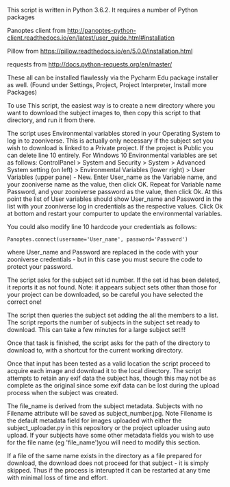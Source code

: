 This script is written in Python 3.6.2.  It requires a number of Python packages

Panoptes client from http://panoptes-python-client.readthedocs.io/en/latest/user_guide.html#installation

Pillow from https://pillow.readthedocs.io/en/5.0.0/installation.html

requests from http://docs.python-requests.org/en/master/

These all can be installed flawlessly via the Pycharm Edu package installer as well. (Found under Settings, Project, Project Interpreter, Install more Packages)

To use This script, the easiest way is to create a new directory where you want to download the subject images to, then copy this script to that directory, and run it from there.

The script uses Environmental variables stored in your Operating System to log in to zooniverse. This is actually only necessary if the subject set you wish to download is linked to a Private project. If the project is Public you can delete line 10 entirely. For Windows 10 Environmental variables are set as follows: ControlPanel > System and Security > System > Advanced System setting (on left) > Environmental Variables (lower right) > User Variables (upper pane) - New.  Enter User_name as the Variable name, and your zooniverse name as the value, then click OK. Repeat for Variable name Password, and your zooniverse password as the value, then click Ok.  At this point the list of User variables should show User_name and Password in the list with your zooniverse log in credentials as the respective values.  Click Ok at bottom and restart your compurter to update the environmental variables. 

You could also modify line 10 hardcode your credentials as follows:
````
Panoptes.connect(username='User_name', password='Password')
````
where User_name and Password are replaced in the code with your zooniverse credentials - but in this case you must secure the code to protect your password.

The script asks for the subject set id number.  If the set id has been deleted, it reports it as not found.  Note: it appears subject sets other than those for your project can be downloaded, so be careful you have selected the correct one!

The script then queries the subject set adding the all the members to a list. The script reports the number of subjects in the subject set ready to download. This can take a few minutes for a large subject set!!!

Once that task is finished, the script asks for the path of the directory to download to, with a shortcut for the current working directory.

Once that input has been tested as a valid location the script proceed to acquire each image and download it to the local directory.  The script attempts to retain any exif data the subject has, though this may not be as complete as the original since some exif data can be lost during the upload process when the subject was created. 

The file_name is derived from the subject metadata.  Subjects with no Filename attribute will be saved as subject_number.jpg.  Note Filename is the default metadata field for images uploaded with either the subject_uploader.py in this repository or the project uploader using auto upload.  If your subjects have some other metadata fields you wish to use for the file name (eg 'file_name')you will need to modify this section.

If a file of the same name exists in the directory as a file prepared for download, the download does not proceed for that subject - it is simply skipped. Thus if the process is interupted it can be restarted at any time with minimal loss of time and effort. 
